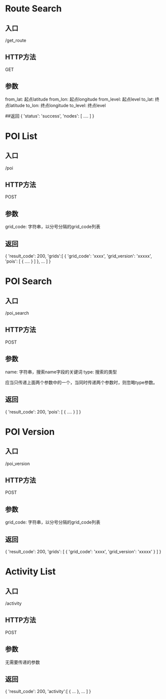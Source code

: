 # Route Search

## 入口

/get_route

## HTTP方法

GET

## 参数

from_lat: 起点latitude
from_lon: 起点longitude
from_level: 起点level
to_lat: 终点latitude
to_lon: 终点longitude
to_level: 终点level

##返回
{
    'status': 'success',
    'nodes': [
    ....
    ]
}

# POI List

## 入口

/poi

## HTTP方法

POST

## 参数

grid_code: 字符串，以分号分隔的grid_code列表

## 返回

{
    'result_code': 200,
    'grids':[
        {
            'grid_code': 'xxxx',
            'grid_version': 'xxxxx',
            'pois': [
                {
                    ....
                }
            ]
        },
        ...
    ]
}

# POI Search

## 入口

/poi_search

## HTTP方法

POST

## 参数

name: 字符串，搜索name字段的关键词
type: 搜索的类型

应当只传递上面两个参数中的一个，当同时传递两个参数时，则忽略type参数。

## 返回

{
    'result_code': 200,
    'pois': [
        {
            ....
        }
    ]
}


# POI Version

## 入口

/poi_version

## HTTP方法

POST

## 参数

grid_code: 字符串，以分号分隔的grid_code列表

## 返回

{
    'result_code': 200,
    'grids': [
        {
            'grid_code': 'xxxx',
            'grid_version': 'xxxxx'
        }
    ]
}

# Activity List

## 入口

/activity

## HTTP方法

POST

## 参数
无需要传递的参数

## 返回

{
    'result_code': 200,
    'activity':[
        {
            ...
        },
        ...
    ]
}
